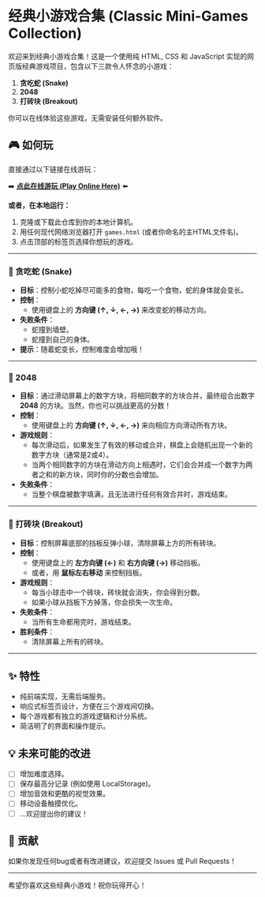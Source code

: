 # 经典小游戏合集 (Classic Mini-Games Collection)

欢迎来到经典小游戏合集！这是一个使用纯 HTML, CSS 和 JavaScript 实现的网页版经典游戏项目，包含以下三款令人怀念的小游戏：

1.  **贪吃蛇 (Snake)**
2.  **2048**
3.  **打砖块 (Breakout)**

你可以在线体验这些游戏，无需安装任何额外软件。

## 🎮 如何玩

直接通过以下链接在线游玩：

➡️ **[点此在线游玩 (Play Online Here)](ttps://yangjinshuai.github.io/fangkuai/)** ⬅️



**或者，在本地运行：**

1.  克隆或下载此仓库到你的本地计算机。
2.  用任何现代网络浏览器打开 `games.html` (或者你命名的主HTML文件名)。
3.  点击顶部的标签页选择你想玩的游戏。

---

### 🐍 贪吃蛇 (Snake)

*   **目标**：控制小蛇吃掉尽可能多的食物，每吃一个食物，蛇的身体就会变长。
*   **控制**：
    *   使用键盘上的 **方向键 (↑, ↓, ←, →)** 来改变蛇的移动方向。
*   **失败条件**：
    *   蛇撞到墙壁。
    *   蛇撞到自己的身体。
*   **提示**：随着蛇变长，控制难度会增加哦！

---

### 🔢 2048

*   **目标**：通过滑动屏幕上的数字方块，将相同数字的方块合并，最终组合出数字 **2048** 的方块。当然，你也可以挑战更高的分数！
*   **控制**：
    *   使用键盘上的 **方向键 (↑, ↓, ←, →)** 来向相应方向滑动所有方块。
*   **游戏规则**：
    *   每次滑动后，如果发生了有效的移动或合并，棋盘上会随机出现一个新的数字方块（通常是2或4）。
    *   当两个相同数字的方块在滑动方向上相遇时，它们会合并成一个数字为两者之和的新方块，同时你的分数也会增加。
*   **失败条件**：
    *   当整个棋盘被数字填满，且无法进行任何有效合并时，游戏结束。

---

### 🧱 打砖块 (Breakout)

*   **目标**：控制屏幕底部的挡板反弹小球，清除屏幕上方的所有砖块。
*   **控制**：
    *   使用键盘上的 **左方向键 (←)** 和 **右方向键 (→)** 移动挡板。
    *   或者，用 **鼠标左右移动** 来控制挡板。
*   **游戏规则**：
    *   每当小球击中一个砖块，砖块就会消失，你会得到分数。
    *   如果小球从挡板下方掉落，你会损失一次生命。
*   **失败条件**：
    *   当所有生命都用完时，游戏结束。
*   **胜利条件**：
    *   清除屏幕上所有的砖块。

---

## ✨ 特性

*   纯前端实现，无需后端服务。
*   响应式标签页设计，方便在三个游戏间切换。
*   每个游戏都有独立的游戏逻辑和计分系统。
*   简洁明了的界面和操作提示。


## 💡 未来可能的改进

*   [ ] 增加难度选择。
*   [ ] 保存最高分记录 (例如使用 LocalStorage)。
*   [ ] 增加音效和更酷的视觉效果。
*   [ ] 移动设备触摸优化。
*   [ ] ...欢迎提出你的建议！

## 🤝 贡献

如果你发现任何bug或者有改进建议，欢迎提交 Issues 或 Pull Requests！

---

希望你喜欢这些经典小游戏！祝你玩得开心！
